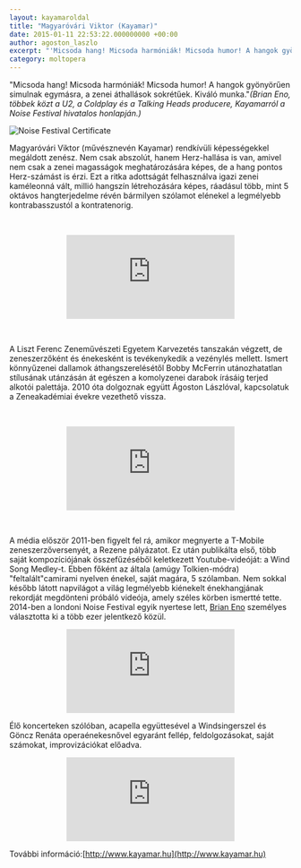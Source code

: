 ```yaml
---
layout: kayamaroldal
title: "Magyaróvári Viktor (Kayamar)"
date: 2015-01-11 22:53:22.000000000 +00:00
author: agoston_laszlo
excerpt: "'Micsoda hang! Micsoda harmóniák! Micsoda humor! A hangok gyönyörűen simulnak egymásra, a zenei áthallások sokrétűek. Kiváló munka.' (Brian Eno, többek közt a U2, a Coldplay és a Talking Heads producere, Kayamarról a Noise Festival hivatalos honlapján)"
category: moltopera
---
```

"Micsoda hang! Micsoda harmóniák! Micsoda humor! A hangok gyönyörűen simulnak egymásra, a zenei áthallások sokrétűek. Kiváló munka."*(Brian Eno, többek közt a U2, a Coldplay és a Talking Heads producere, Kayamarról a Noise Festival hivatalos honlapján.)*
<p><img src="http://agostonlaszlo.hu/images/noise-festival-certificate.jpg" alt="Noise Festival Certificate" /></p>
<p>Magyaróvári Viktor (művésznevén Kayamar) rendkívüli képességekkel megáldott zenész. Nem csak abszolút, hanem Herz-hallása is van, amivel nem csak a zenei magasságok meghatározására képes, de a hang pontos Herz-számást is érzi. Ezt a ritka adottságát felhasználva igazi zenei kaméleonná vált, millió hangszín létrehozására képes, ráadásul több, mint 5 oktávos hangterjedelme révén bármilyen szólamot elénekel a legmélyebb kontrabasszustól a kontratenorig.</p>
<p>&nbsp;</p>
<p><iframe src="https://www.youtube.com/embed/azWZRgwqh_o" frameborder="0" allowfullscreen="allowfullscreen" style="display: block; margin-left: auto; margin-right: auto;"></iframe></p>
<p>&nbsp;</p>
<p>A Liszt Ferenc Zeneművészeti Egyetem Karvezetés tanszakán végzett, de zeneszerzőként és énekesként is tevékenykedik a vezénylés mellett. Ismert könnyűzenei dallamok áthangszerelésétől Bobby McFerrin utánozhatatlan stílusának utánzásán át egészen a komolyzenei darabok írásáig terjed alkotói palettája. 2010 óta dolgoznak együtt Ágoston Lászlóval, kapcsolatuk a Zeneakadémiai évekre vezethető vissza.</p>
<p>&nbsp;</p>
<p><iframe src="https://www.youtube.com/embed/f6k2R6qkPew" frameborder="0" allowfullscreen="allowfullscreen" style="display: block; margin-left: auto; margin-right: auto;"></iframe></p>
<p>&nbsp;</p>
A média először 2011-ben figyelt fel rá, amikor megnyerte a T-Mobile zeneszerzőversenyét, a Rezene pályázatot. Ez után publikálta első, több saját kompozíciójának összefűzéséből keletkezett Youtube-videóját: a Wind Song Medley-t. Ebben főként az általa (amúgy Tolkien-módra) "feltalált"camirami nyelven énekel, saját magára, 5 szólamban. Nem sokkal később látott napvilágot a világ legmélyebb kiénekelt énekhangjának rekordját megdönteni próbáló videója, amely széles körben ismertté tette. 2014-ben a londoni Noise Festival egyik nyertese lett, <a href="http://en.wikipedia.org/wiki/Brian_Eno" target="_blank">Brian Eno</a>&nbsp;személyes választotta ki a több ezer jelentkező közül.

<p><iframe src="https://www.youtube.com/embed/vM1OAcA5N28" frameborder="0" allowfullscreen="allowfullscreen" style="display: block; margin-left: auto; margin-right: auto;"></iframe></p>


Élő koncerteken szólóban, acapella együttesével a Windsingerszel és Göncz Renáta operaénekesnővel egyaránt fellép, feldolgozásokat, saját számokat, improvizációkat előadva.

<iframe src="https://www.youtube.com/embed/aEwu1AEP0Ls" frameborder="0" allowfullscreen="allowfullscreen" style="display: block; margin-left: auto; margin-right: auto;"></iframe>

További információ:[http://www.kayamar.hu](http://www.kayamar.hu)

